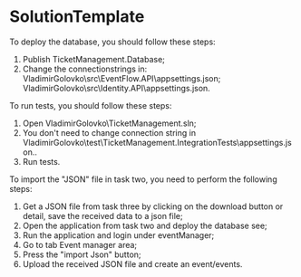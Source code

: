 # SolutionTemplate

To deploy the database, you should follow these steps:
1. Publish TicketManagement.Database;
2. Change the connectionstrings in:
	VladimirGolovko\src\EventFlow.API\appsettings.json; 
	VladimirGolovko\src\Identity.API\appsettings.json.

To run tests, you should follow these steps:
1. Open VladimirGolovko\TicketManagement.sln;
2. You don't need to change connection string in VladimirGolovko\test\TicketManagement.IntegrationTests\appsettings.json..
2. Run tests.

To import the "JSON" file in task two, you need to perform the following steps:
1. Get a JSON file from task three by clicking on the download button or detail, save the received data to a json file;
2. Open the application from task two and deploy the database see;
3. Run the application and login under eventManager;
4. Go to tab Event manager area;
5. Press the "import Json" button;
6. Upload the received JSON file and create an event/events. 
